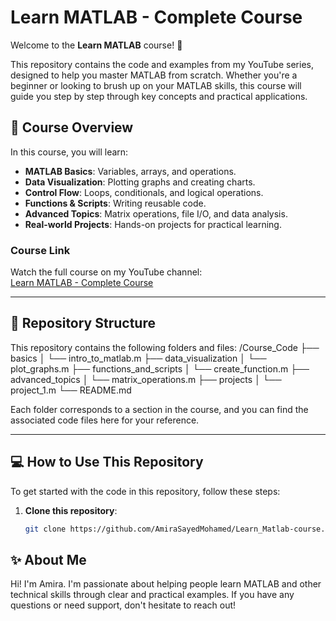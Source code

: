 # Learn MATLAB - Complete Course

Welcome to the **Learn MATLAB** course! 🚀

This repository contains the code and examples from my YouTube series, designed to help you master MATLAB from scratch. Whether you're a beginner or looking to brush up on your MATLAB skills, this course will guide you step by step through key concepts and practical applications.

## 🎥 **Course Overview**

In this course, you will learn:

- **MATLAB Basics**: Variables, arrays, and operations.
- **Data Visualization**: Plotting graphs and creating charts.
- **Control Flow**: Loops, conditionals, and logical operations.
- **Functions & Scripts**: Writing reusable code.
- **Advanced Topics**: Matrix operations, file I/O, and data analysis.
- **Real-world Projects**: Hands-on projects for practical learning.

### **Course Link**

Watch the full course on my YouTube channel:  
[Learn MATLAB - Complete Course](https://www.youtube.com/playlist?list=PLH_uDwiVYu9xAfcuTCXde6QbIC5ruEIJo)

---

## 📂 **Repository Structure**

This repository contains the following folders and files:
/Course_Code
    ├── basics
    │   └── intro_to_matlab.m
    ├── data_visualization
    │   └── plot_graphs.m
    ├── functions_and_scripts
    │   └── create_function.m
    ├── advanced_topics
    │   └── matrix_operations.m
    ├── projects
    │   └── project_1.m
    └── README.md


Each folder corresponds to a section in the course, and you can find the associated code files here for your reference.

---

## 💻 **How to Use This Repository**

To get started with the code in this repository, follow these steps:

1. **Clone this repository**:
   ```bash
   git clone https://github.com/AmiraSayedMohamed/Learn_Matlab-course.git


## ✨ About Me
Hi! I'm Amira. I'm passionate about helping people learn MATLAB and other technical skills through clear and practical examples. If you have any questions or need support, don't hesitate to reach out!


